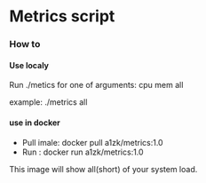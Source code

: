 # Metrics script
### How to

#### Use localy

Run ./metics for one of arguments:
 cpu
 mem
 all

example:
 ./metrics all

#### use in docker 
- Pull imale: docker pull a1zk/metrics:1.0
- Run : docker run a1zk/metrics:1.0

This image will show all(short) of your system load.

